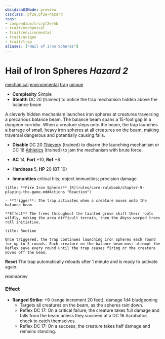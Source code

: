 ```yaml
---
obsidianUIMode: preview
cssclass: pf2e,pf2e-hazard
tags:
- compendium/src/pf2e/hb
- trait/mechanical
- trait/environmental
- trait/unique
- trait/trap
aliases: ["Hail of Iron Spheres"]
---
```

# Hail of Iron Spheres *Hazard 2*  
[mechanical](rules/traits/mechanical.md "Mechanical Hazard Trait")  [environmental](rules/traits/environmental.md "Environmental Hazard Trait")  [trap](rules/traits/trap.md "Trap Hazard Trait")  [unique](rules/traits/unique.md "Unique Rarity Trait")

- **Complexity** Simple
- **Stealth** DC 20 (trained) to notice the trap mechanism hidden above the balance beam

A cleverly hidden mechanism launches iron spheres at creatures traversing a precarious balance beam. The balance beam spans a 15-foot gap in a dungeon corridor. When a creature steps onto the beam, the trap launches a barrage of small, heavy iron spheres at all creatures on the beam, making traversal dangerous and potentially causing falls.

- **Disable** DC 20 [Thievery](compendium/skills.md#Survival) (trained) to disarm the launching mechanism or DC 18 [Athletics](compendium/skills.md#Religion) (trained) to jam the mechanism with brute force.

- **AC** 14, **Fort** +10, **Ref** +8
- **Hardness** 5, **HP** 20 (BT 10)
- **Immunities** critical hits; object immunities; precision damage

```ad-embed-ability
title: **Fire Iron Spheres** [R](rules/core-rulebook/chapter-9-playing-the-game.md#Actions "Reaction")

- **Trigger**: The trap activates when a creature moves onto the balance beam.

**Effect** The trees throughout the tainted grove shift their roots wildly, making the area difficult terrain, then the Abyss-warped trees roll initiative.
```

```ad-pf2-summary
title: Routine

Once triggered, the trap continues launching iron spheres each round for up to 3 rounds. Each creature on the balance beam must attempt the Reflex save every round until the trap ceases firing or the creature moves off the beam.
```

**Reset** The trap automatically reloads after 1 minute and is ready to activate again.

*Homebrew*




### **Effect**

- **Ranged Strike**: +9 (range increment 20 feet), damage 1d4 bludgeoning
    - Targets all creatures on the beam, as the spheres rain down.
    - Reflex DC 17: On a critical failure, the creature takes full damage and falls from the beam unless they succeed at a DC 16 Acrobatics check to catch themselves.
    - Reflex DC 17: On a success, the creature takes half damage and remains standing.


